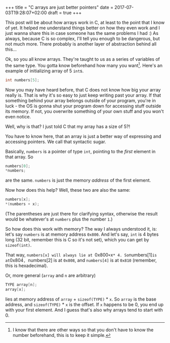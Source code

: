 +++
title = "C arrays are just better pointers"
date = 2017-07-03T19:28:07+02:00
draft = true
+++

This post will be about how arrays work in C, at least to the point that I know of yet. It helped me understand things better on how they even work and I just wanna share this in case someone has the same problems I had :) As always, because C is so complex, I'll tell you enough to be dangerous, but not much more. There probably is another layer of abstraction behind all this...

Ok, so you all know arrays. They're taught to us as a series of variables of the same type. You gotta know beforehand how many you want[^1]. Here's an example of initializing array of 5 `int`s.

```cpp
int numbers[5];
```

Now you may have heard before, that C does not know how big your array really is. That is why it's so easy to just keep writing past your array. If that something behind your array belongs outside of your program, you're in luck - the OS is gonna shut your program down for accessing stuff outside its memory. If not, you overwrite something of your own stuff and you won't even notice.

Well, why is that? I just told C that my array has a size of 5?!

You have to know here, that an array is just a better way of expressing and accessing pointers. We call that syntactic sugar. 

Basically, `numbers` is a pointer of type `int`, pointing to the *first* element in that array. So

```cpp
numbers[0];
*numbers;
```

are the same. `numbers` is just the memory *address* of the first element.

Now how does this help? Well, these two are also the same:

```cpp
numbers[x];
*(numbers + x);
```

(The parentheses are just there for clarifying syntax, otherwise the result would be whatever's at `numbers` plus the number `1`.)

So how does this work with memory? The way I always understood it, is: let's say `numbers` is at memory address `0x800`. And let's say, `int` is 4 bytes long (32 bit, remember this is C so it's not set), which you can get by `sizeof(int)`.

That way, `numbers[x] will always lie at `0x800` + `x` * 4. So `numbers[1]` is at `0x804`, `numbers[2] is at `0x808`, and `numbers[4]` is at `0x810` (remember, this is hexadecimal).

Or, more general (`array` and `n` are arbitrary)

```cpp
TYPE array[n];
array[x];
```

lies at memory address of `array` + `sizeof(TYPE)` * `x`. So `array` is the base address, and `sizeof(TYPE)` * `x` is the offset. If `x` happens to be 0, you end up with your first element. And I guess that's also why arrays tend to start with 0.

[^1]: I know that there are other ways so that you don't have to know the number beforehand, this is to keep it simple.